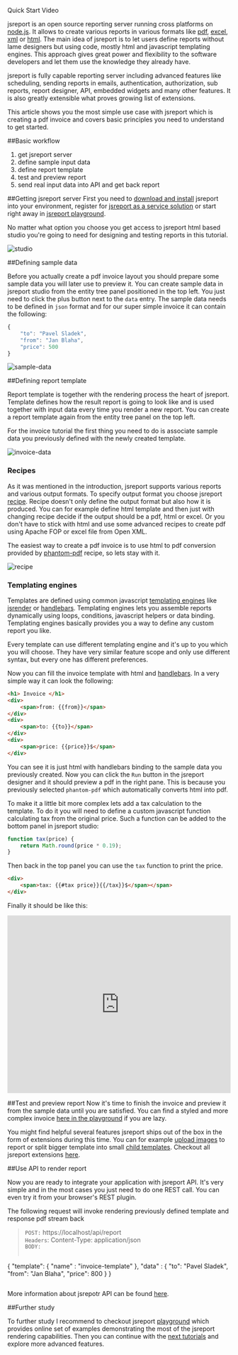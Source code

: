 <a class="button large bg-emerald bg-hover-gray fg-white" id="createFlatWindow">Quick Start Video<i class="icon-arrow-right-3 on-right fg-white"></i></a>

jsreport is an open source reporting server running cross platforms on [node.js](http://nodejs.org/). It allows  to create various reports in various formats like [pdf](/learn/phantom-pdf), [excel](/learn/html-to-xlsx), [xml](/learn/text) or [html](/learn/html). The main idea of jsreport is to let users define reports without lame  designers but using code, mostly html and javascript templating engines. This approach gives great power and flexibility to the software developers and let them use the knowledge they already have. 

jsreport is fully capable reporting server including advanced features like scheduling, sending reports in emails, authentication, authorization, sub reports, report designer, API, embedded widgets and many other features. It is also greatly extensible what proves growing list of extensions.

This article shows you the most simple use case with jsreport which is creating a pdf invoice and covers basic principles you need to understand to get started.

##Basic workflow

1. get jsreport server
2. define sample input data
3. define report template
4. test and preview report
5. send real input data into API and get back report

##Getting jsreport server
First you need to [download and install](/downloads) jsreport into your environment, register for [jsreport as a service solution](/online) or start right away in [jsreport playground](https://playground.jsreport.net).

No matter what option you choose you get access to jsreport html based studio you're going to need for designing and testing reports in this tutorial.

![studio](http://jsreport.net/screenshots/studio.png?v=2)

##Defining sample data

Before you actually create a pdf invoice layout you should prepare some sample data you will later use to preview it. You can create sample data in jsreport studio from the entity tree panel positioned in the top left. You just need to click the plus button next to the `data` entry.  The sample data needs to be defined in `json` format and for our super simple invoice it can contain the following:
```js
{
	"to": "Pavel Sladek",
	"from": "Jan Blaha",
    "price": 500
}
```

![sample-data](http://jsreport.net/screenshots/sample-data.png)

##Defining report template

Report template is together with the rendering process the heart of jsreport. Template defines how the result report is going to look like and is used together with input data every time you render a new report. You can create a report template again from the entity tree panel on the top left.

For the invoice tutorial the first thing you need to do is associate sample data you previously defined with the newly created template.

![invoice-data](http://jsreport.net/screenshots/invoice-data.png?v=3)

### Recipes

As it was mentioned in the introduction, jsreport supports various reports and various output formats. To specify output format you choose jsreport [recipe](/learn/recipes). Recipe doesn't only define the output format but also how it is produced. You can for example define html template and then just with changing recipe decide if the output should be a pdf, html or excel. Or you don't have to stick with html and use some advanced recipes to create pdf using Apache FOP or excel file from Open XML.

The easiest way to create a pdf invoice is to use html to pdf conversion provided by [phantom-pdf](/learn/phantom-pdf) recipe, so lets stay with it.

![recipe](http://jsreport.net/screenshots/recipe.png)

### Templating engines

Templates are defined using common javascript [templating engines](/learn/templating-engines) like [jsrender](/learn/jsrender) or [handlebars](/learn/handlebars). Templating engines lets you assemble reports dynamically using loops, conditions, javascript helpers or data binding. Templating engines basically provides you a way to define any custom report you like.

Every template can use different templating engine and it's up to you which you will choose. They have very similar feature scope and only use different syntax, but every one has different preferences.

Now you can fill the invoice template with html and [handlebars](/learn/handlebars). In a very simple way it can look the following:

```html
<h1> Invoice </h1>
<div>
    <span>from: {{from}}</span>
</div>
<div>
    <span>to: {{to}}</span>
</div>
<div>
    <span>price: {{price}}$</span>
</div>
```

You can see it is just html with handlebars binding to the sample data you previously created. Now you can click the `Run` button in the jsreport designer and it should preview a pdf in the right pane. This is because you previously selected `phantom-pdf` which automatically converts html into pdf.

To make it a little bit more complex lets add a tax calculation to the template. To do it you will need to define a custom javascript function calculating tax from the original price. Such a function can be added to the bottom panel in jsreport studio:

```js
function tax(price) {
    return Math.round(price * 0.19);
}
```

Then back in the top panel you can use the `tax` function to print the price.
```html
<div>
    <span>tax: {{#tax price}}{{/tax}}$</span></span>
</div>
```

Finally it should be like this:
<iframe src='https://playground.jsreport.net/studio/workspace/HJVhE0QP/2?embed=1' width="100%" height="400" frameborder="0"></iframe>

##Test and preview report
Now it's time to finish the invoice and preview it from the sample data until you are satisfied. You can find a styled and more complex invoice [here in the playground](https://playground.jsreport.net/#/playground/l1DbOPsN5) if you are lazy.

You might find helpful several features jsreport ships out of the box in the form of extensions during this time. You can for example [upload images](/learn/images) to report or split bigger template into small [child templates](/learn/child-templates). Checkout all jsreport extensions [here](/learn/extensions).

##Use API to render report

Now you are ready to integrate your application with jsreport API. It's very simple and in the most cases you just need to do one REST call. You can even try it from your browser's REST plugin. 

The following request will invoke rendering previously defined template and response pdf stream back
> `POST:` https://localhost/api/report<br/>
> `Headers`: Content-Type: application/json<br/>
> `BODY:`
>```js 
   { 
      "template": { "name" : "invoice-template" },
      "data" : { "to": "Pavel Sladek", 	"from": "Jan Blaha",  "price": 800 }
   } 
>```


More information about jsrepotr API can be found [here](/learn/api).

##Further study

To further study I recommend to checkout jsreport [playground](/playground) which provides online set of examples demonstrating the most of the jsreport rendering capabilities. Then you can continue with the [next tutorials](/learn) and explore more advanced features.
